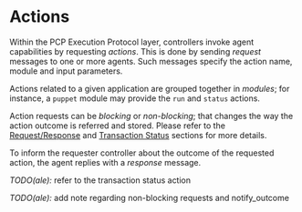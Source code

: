 Actions
===

Within the PCP Execution Protocol layer, controllers invoke agent capabilities
by requesting *actions*. This is done by sending *request* messages to one or
more agents. Such messages specify the action name, module and input parameters.

Actions related to a given application are grouped together in *modules*; for
instance, a `puppet` module may provide the `run` and `status` actions.

Action requests can be *blocking* or *non-blocking*; that changes the way the
action outcome is referred and stored. Please refer to the [Request/Response][1]
and [Transaction Status][2] sections for more details.

To inform the requester controller about the outcome of the requested action,
the agent replies with a *response* message.

*TODO(ale):* refer to the transaction status action

*TODO(ale):* add note regarding non-blocking requests and notify_outcome

[1]: request_response.md
[2]: transaction_status.md
